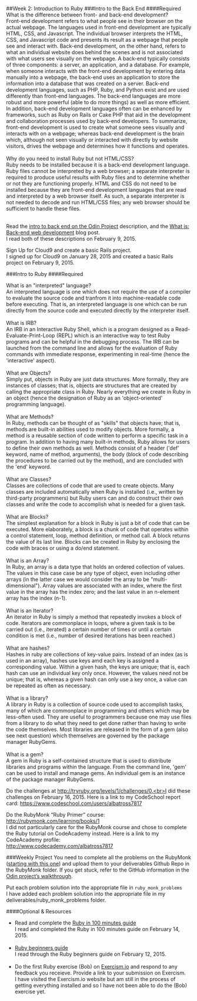 ##Week 2: Introduction to Ruby
###Intro to the Back End
####Required
What is the difference between front- and back-end development?<br>Front-end development refers to what people see in their browser on the actual webpage.  The languages used in front-end development are typically HTML, CSS, and Javascript.  The individual browser interprets the HTML, CSS, and Javascript code and presents its result as a webpage that people see and interact with.  Back-end development, on the other hand, refers to what an individual website does behind the scenes and is not associated with what users see visually on the webpage.  A back-end typically consists of three components: a server, an application, and a database.  For example, when someone interacts with the front-end development by entering data manually into a webpage, the back-end uses an application to store the information into a database that was created on a server.  Back-end development languages, such as PHP, Ruby, and Python exist and are used differently than front-end languages.  The back-end languages are more robust and more powerful (able to do more things) as well as more efficient.  In addition, back-end development languages often can be enhanced by frameworks, such as Ruby on Rails or Cake PHP that aid in the development and collaboration processes used by back-end developers.  To summarize, front-end development is used to create what someone sees visually and interacts with on a webpage; whereas back-end development is the brain which, although not seen visually or interacted with directly by website visitors, drives the webpage and determines how it functions and operates.<br><br>
Why do you need to install Ruby but not HTML/CSS?<br>Ruby needs to be installed because it is a back-end development language.  Ruby files cannot be interpreted by a web browser; a separate interpreter is required to produce useful results with Ruby files and to determine whether or not they are functioning properly.  HTML and CSS do not need to be installed because they are front-end development languages that are read and interpreted by a web browser itself.  As such, a separate interpreter is not needed to decode and run HTML/CSS files; any web browser should be sufficient to handle these files.<br><br>

Read the [intro to back end on the Odin Project](http://www.theodinproject.com/web-development-101/introduction-to-the-back-end) description, and the [What is: Back-end web development](http://blog.generalassemb.ly/what-is-back-end-web-development/) blog post.<br>I read both of these descriptions on February 9, 2015.<br>

Sign Up for Cloud9 and create a basic Rails project.<br>I signed up for Cloud9 on January 28, 2015 and created a basic Rails project on February 9, 2015.<br>

###Intro to Ruby
####Required

What is an "interpreted" language?<br>An interpreted language is one which does not require the use of a compiler to evaluate the source code and tranfrom it into machine-readable code before executing.  That is, an interpreted language is one which can be run directly from the source code and executed directly by the interpreter itself.<br><br>
What is IRB?<br>An IRB in an Interactive Ruby Shell, which is a program designed as a Read-Evaluate-Print-Loop (REPL) which is an interactive way to test Ruby programs and can be helpful in the debugging process.  The IRB can be launched from the command line and allows for the evaluation of Ruby commands with immediate response, experimenting in real-time (hence the 'interactive' aspect).<br><br>
What are Objects?<br>Simply put, objects in Ruby are just data structures.  More formally, they are instances of classes; that is, objects are structures that are created by calling the appropriate class in Ruby.  Nearly everything we create in Ruby in an object (hence the designation of Ruby as an 'object-oriented' programming language).<br><br>
What are Methods?<br>In Ruby, methods can be thought of as "skills" that objects have; that is, methods are built-in abilities used to modify objects.  More formally, a method is a reusable section of code written to perform a specific task in a program.  In addition to having many built-in methods, Ruby allows for users to define their own methods as well.  Methods consist of a header ('def' keyword, name of method, arguments), the body (block of code describing the procedures to be carried out by the method), and are concluded with the 'end' keyword.<br><br>
What are Classes?<br>Classes are collections of code that are used to create objects.  Many classes are included automatically when Ruby is installed (i.e., written by third-party programmers) but Ruby users can and do construct their own classes and write the code to accomplish what is needed for a given task.<br><br>
What are Blocks?<br>The simplest explanation for a block in Ruby is just a bit of code that can be executed.  More elaborately, a block is a chunk of code that operates within a control statement, loop, method definition, or method call. A block returns the value of its last line. Blocks can be created in Ruby by enclosing the code with braces or using a do/end statement.<br><br> 
What is an Array?<br>In Ruby, an array is a data type that holds an ordered collection of values.  The values in this case case be any type of object, even including other arrays (in the latter case we would consider the array to be "multi-dimensional").  Array values are associated with an index, where the first value in the array has the index zero; and the last value in an n-element array has the index (n-1).<br><br>
What is an Iterator?<br>An iterator in Ruby is simply a method that repeatedly invokes a block of code.  Iterators are commonplace in loops, where a given task is to be carried out (i.e., iterated) a certain number of times or until a certain condition is met (i.e., number of desired iterations has been reached.)<br><br>
What are hashes?<br>Hashes in ruby are collections of key-value pairs.  Instead of an index (as is used in an array), hashes use keys amd each key is assigned a corresponding value.  Within a given hash, the keys are unique; that is, each hash can use an individual key only once.  However, the values need not be unique; that is, whereas a given hash  can only use a key once, a value can be repeated as often as necessary.<br><br>
What is a library?<br>A library in Ruby is a collection of source code used to accomplish tasks, many of which are commonplace in programming and others which may be less-often used.  They are useful to programmers because one may use files from a library to do what they need to get done rather than having to write the code themselves.  Most libraries are released in the form of a gem (also see next question) which themselves are governed by the package manager RubyGems.<br>  
What is a gem?<br>A gem in Ruby is a self-contained structure that is used to distribute libraries and programs within the language.  From the command line, 'gem' can be used to install and manage gems.  An individual gem is an instance of the package manager RubyGems.<br>

Do the challenges at http://tryruby.org/levels/1/challenges/0.<br>I did these challenges on February 16, 2015.  Here is a link to my CodeSchool report card: https://www.codeschool.com/users/albatross7817<br>

Do the RubyMonk “Ruby Primer” course: http://rubymonk.com/learning/books/1<br>I did not particularly care for the RubyMonk course and chose to complete the Ruby tutorial on CodeAcademy instead.  Here is a link to my CodeAcademy profile:<br>http://www.codecademy.com/albatross7817<br>

###Weekly Project
You need to complete all the problems on the RubyMonk ([starting with this one](http://rubymonk.com/learning/books/1-ruby-primer/problems/9-calculator)) and upload them to your deliverables Github Repo in the RubyMonk folder. If you get stuck, refer to the GitHub information in the [Odin project’s walkthrough](http://www.theodinproject.com/web-development-101/html-css).

Put each problem solution into the appropriate file in `ruby_monk_problems`<br>I have added each problem solution into the appropriate file in my deliverables/ruby_monk_problems folder.<br>

####Optional & Resources
 - Read and complete the [Ruby in 100 minutes guide](http://tutorials.jumpstartlab.com/projects/ruby\_in\_100_minutes.html)<br>I read and completed the Ruby in 100 minutes guide on February 14, 2015.<br><br>
 - [Ruby beginners guide](https://hackhands.com/beginners-guide-ruby/)<br>I read through the Ruby beginners guide on February 12, 2015.<br><br>
 - Do the first Ruby exercise (Bob) on [Exercism.io](http://exercism.io/) and respond to any
   feedback you receieve.  Provide a link to your submission on
   Exercism.<br>I have visited the Exercism.io website but am still in the process of getting everything installed and so I have not been able to do the (Bob) exercise yet.<br>


